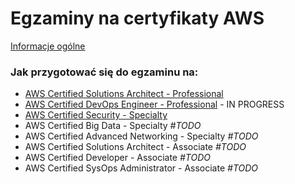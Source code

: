 # Egzaminy na certyfikaty AWS

[Informacje ogólne](./informacje-ogolne.md)

### Jak przygotować się do egzaminu na:
- [AWS Certified Solutions Architect - Professional](./materials/AWS_Certified_Solutions_Architect_Professional/aws_csap.md)
- [AWS Certified DevOps Engineer - Professional](./materials/AWS_Certified_DevOps_Engineer/aws_devops.md) - IN PROGRESS
- [AWS Certified Security - Specialty](./materials/AWS_Certified_Security_Speciality/README.md)
- AWS Certified Big Data - Specialty *#TODO*
- AWS Certified Advanced Networking - Specialty *#TODO*
- AWS Certified Solutions Architect - Associate *#TODO*
- AWS Certified Developer - Associate *#TODO*
- AWS Certified SysOps Administrator - Associate *#TODO*
